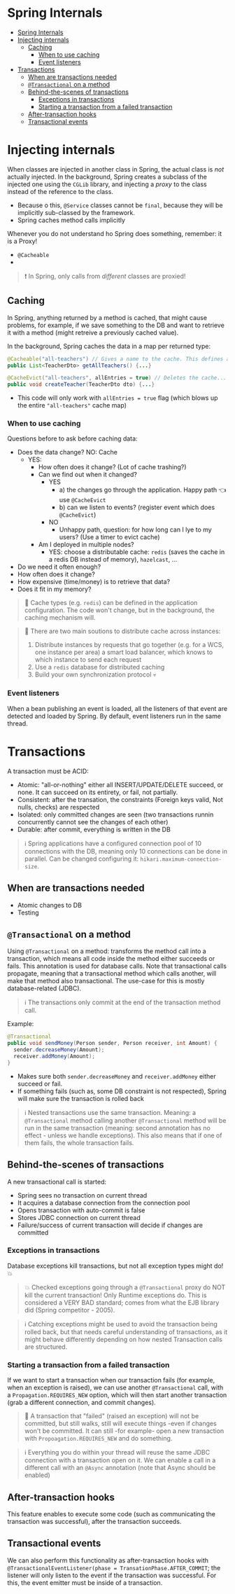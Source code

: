 # Spring Internals

- [Spring Internals](#spring-internals)
- [Injecting internals](#injecting-internals)
  - [Caching](#caching)
    - [When to use caching](#when-to-use-caching)
    - [Event listeners](#event-listeners)
- [Transactions](#transactions)
  - [When are transactions needed](#when-are-transactions-needed)
  - [`@Transactional` on a method](#transactional-on-a-method)
  - [Behind-the-scenes of transactions](#behind-the-scenes-of-transactions)
    - [Exceptions in transactions](#exceptions-in-transactions)
    - [Starting a transaction from a failed transaction](#starting-a-transaction-from-a-failed-transaction)
  - [After-transaction hooks](#after-transaction-hooks)
  - [Transactional events](#transactional-events)


# Injecting internals


When classes are injected in another class in Spring, the actual class is _not_ actually injected. In the background, Spring creates a subclass of the injected one using the `CGLib` library, and injecting a _proxy_ to the class instead of the reference to the class.
- Because o this, `@Service` classes cannot be `final`, because they will be implicitly sub-classed by the framework.
- Spring caches method calls implicitly


Whenever you do not understand ho Spring does something, remember: it is a Proxy!
- `@Cacheable`
- 

> :exclamation: In Spring, only calls from _different_ classes are proxied!

## Caching

In Spring, anything returned by a method is cached, that might cause problems, for example, if we save something to the DB and want to retrieve it with a method (might retreive a previously cached value). 

In the background, Spring caches the data in a map per returned type:
```java
@Cacheable("all-teachers") // Gives a name to the cache. This defines a Map<Nothing, List<TeacherDto>> allTeachers;
public List<TeacherDto> getAllTeachers() {...}

@CacheEvict("all-teachers", allEntries = true) // Deletes the cache... But careful, without allEntries=true, it only deletes the cache for signatures that match!
public void createTeacher(TeacherDto dto) {...}
```
- This code will only work with `allEntries = true` flag (which blows up the entire `"all-teachers"` cache map)

### When to use caching

Questions before to ask before caching data:
- Does the data change? NO: Cache
  - YES:
    - How often does it change? (Lot of cache trashing?)
    - Can we find out when it changed?
      - YES
        - a) the changes go through the application. Happy path :point_left: use `@CacheEvict`
        - b) can we listen to events? (register event which does `@CacheEvict`)
      - NO
        - Unhappy path, question: for how long can I lye to my users? (Use a timer to evict cache)
    - Am I deployed in multiple nodes?
      - YES: choose a distributable cache: `redis` (saves the cache in a redis DB instead of memory), `hazelcast`, ...
- Do we need it often enough?
- How often does it change?
- How expensive (time/money) is to retrieve that data?
- Does it fit in my memory?

> :thought_balloon: Cache types (e.g. `redis`) can be defined in the application configuration. The code won't change, but in the background, the caching mechanism will.

> :thought_balloon: There are two main soutions to distribute cache across instances:
> 1. Distribute instances by requests that go together (e.g. for a WCS, one instance per area) a smart load balancer, which knows to which instance to send each request
> 2. Use a `redis` database for distributed caching
> 3. Build your own synchronization protocol :skull:

### Event listeners

When a bean publishing an event is loaded, all the listeners of that event are detected and loaded by Spring. By default, event listeners run in the same thread.


# Transactions

A transaction must be ACID:
- Atomic: "all-or-nothing" either all INSERT/UPDATE/DELETE succeed, or none. It can succeed on its entirety, or fail, not partially.
- Consistent: after the transation, the constraints (Foreign keys valid, Not nulls, checks) are respected
- Isolated: only committed changes are seen (two transactions runnin concurrently cannot see the changes of each other)
- Durable: after commit, everything is written in the DB

> :information_source: Spring applications have a configured connection pool of 10 connections with the DB, meaning only 10 connections can be done in parallel. Can be changed configuring it: `hikari.maximum-connection-size`.

## When are transactions needed

- Atomic changes to DB
- Testing

## `@Transactional` on a method

Using `@Transactional` on a method: transforms the method call into a transaction, which means all code inside the method either succeeds or fails. This annotation is used for database calls. Note that transactional calls propagate, meaning that a transactional method which calls another, will make that method also transactional. The use-case for this is mostly database-related (JDBC).

> :information_source: The transactions only commit at the end of the transaction method call.

Example:
```java
@Transactional
public void sendMoney(Person sender, Person receiver, int Amount) {
  sender.decreaseMoney(Amount);
  receiver.addMoney(Amount);
}
```
- Makes sure both `sender.decreaseMoney` and `receiver.addMoney` either succeed or fail.
- If something fails (such as, some DB constraint is not respected), Spring will make sure the transaction is rolled back

> :information_source: Nested transactions use the same transaction. Meaning: a `@Transactional` method calling another `@Transactional` method will be run in the same transaction (meaning: second annotation has no effect - unless we handle exceptions). This also means that if one of them fails, the whole transaction fails.

## Behind-the-scenes of transactions

A new transactional call is started:
- Spring sees no transaction on current thread
- It acquires a database connection from the connection pool
- Opens transaction with auto-commit is false
- Stores JDBC connection on current thread
- Failure/success of current transaction will decide if changes are committed

### Exceptions in transactions

Database exceptions kill transactions, but not all exception types might do! :boom:

> :boom: Checked exceptions going through a `@Transactional` proxy do NOT kill the current transaction! Only Runtime exceptions do. This is considered a VERY BAD standard; comes from what the EJB library did (Spring competitor - 2005).

> :information_source: Catching exceptions might be used to avoid the transaction being rolled back, but that needs careful understanding of transactions, as it might behave differently depending on how nested Transaction calls are structured.

### Starting a transaction from a failed transaction

If we want to start a transaction when our transaction fails (for example, when an exception is raised), we can use another `@Transactional` call, with a `Propagation.REQUIRES_NEW` option, which will then start another transaction (grab a different connection, and commit changes).

> 🧟 A transaction that "failed" (raised an exception) will not be committed, but still walks, still will execute things -even if changes won't be committed. It can still -for example- open a new transaction with `Propoagation.REQUIRES_NEW` and do something.

> :information_source: Everything you do within your thread will reuse the same JDBC connection with a transaction open on it. We can enable a call in a different call with an `@Async` annotation (note that Async should be enabled)

## After-transaction hooks

This feature enables to execute some code (such as communicating the transaction was successful), after the transaction succeeds.

## Transactional events

We can also perform this functionality as after-transaction hooks with `@TransactionalEventListener(phase = TransationPhase.AFTER_COMMIT`; the listener will only listen to the event if the transaction was successful. For this, the event emitter must be inside of a transaction.
